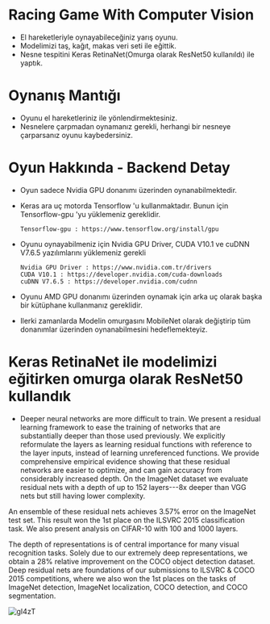 # Racing Game With Computer Vision

* El hareketleriyle oynayabileceğiniz yarış oyunu.
* Modelimizi taş, kağıt, makas veri seti ile eğittik.
* Nesne tespitini Keras RetinaNet(Omurga olarak ResNet50 kullanıldı) ile yaptık.


# Oynanış Mantığı

* Oyunu el hareketleriniz ile yönlendirmektesiniz.
* Nesnelere çarpmadan oynamanız gerekli, herhangi bir nesneye çarparsanız oyunu kaybedersiniz.


# Oyun Hakkında - Backend Detay

* Oyun sadece Nvidia GPU donanımı üzerinden oynanabilmektedir.

* Keras ara uç motorda Tensorflow 'u kullanmaktadır. Bunun için Tensorflow-gpu 'yu yüklemeniz gereklidir.
       
      Tensorflow-gpu : https://www.tensorflow.org/install/gpu

* Oyunu oynayabilmeniz için Nvidia GPU Driver, CUDA V10.1 ve cuDNN V7.6.5 yazılımlarını yüklemeniz gerekli
                                       
      Nvidia GPU Driver : https://www.nvidia.com.tr/drivers
      CUDA V10.1 : https://developer.nvidia.com/cuda-downloads
      cuDNN V7.6.5 : https://developer.nvidia.com/cudnn
      
* Oyunu AMD GPU donanımı üzerinden oynamak için arka uç olarak başka bir kütüphane kullanmanız gereklidir. 

* Ilerki zamanlarda Modelin omurgasını MobileNet olarak değiştirip tüm donanımlar üzerinden oynanabilmesini hedeflemekteyiz.


# Keras RetinaNet ile modelimizi eğitirken omurga olarak ResNet50 kullandık

* Deeper neural networks are more difficult to train. We present a residual learning framework to ease the training of networks that are substantially deeper than those used previously. We explicitly reformulate the layers as learning residual functions with reference to the layer inputs, instead of learning unreferenced functions. We provide comprehensive empirical evidence showing that these residual networks are easier to optimize, and can gain accuracy from considerably increased depth. On the ImageNet dataset we evaluate residual nets with a depth of up to 152 layers---8x deeper than VGG nets but still having lower complexity.

An ensemble of these residual nets achieves 3.57% error on the ImageNet test set. This result won the 1st place on the ILSVRC 2015 classification task. We also present analysis on CIFAR-10 with 100 and 1000 layers.

The depth of representations is of central importance for many visual recognition tasks. Solely due to our extremely deep representations, we obtain a 28% relative improvement on the COCO object detection dataset. Deep residual nets are foundations of our submissions to ILSVRC & COCO 2015 competitions, where we also won the 1st places on the tasks of ImageNet detection, ImageNet localization, COCO detection, and COCO segmentation.

![gI4zT](https://user-images.githubusercontent.com/54184905/83944404-e814b800-a80b-11ea-9cad-a8607463d35f.png)




